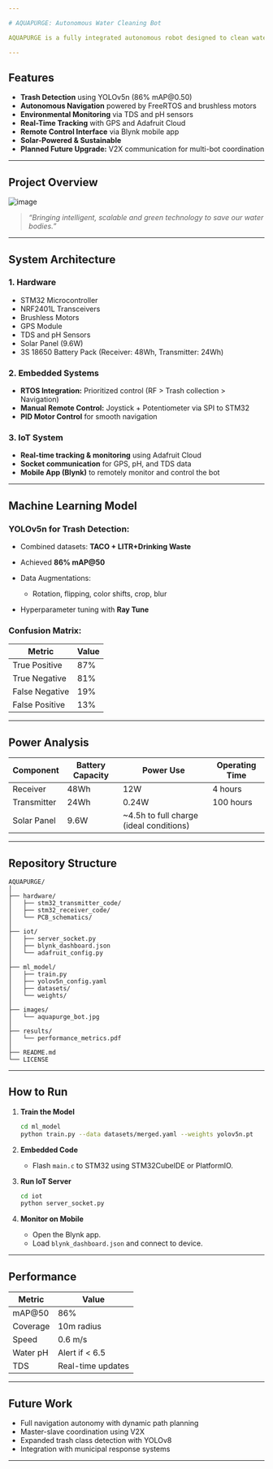 ```yaml
---

# AQUAPURGE: Autonomous Water Cleaning Bot

AQUAPURGE is a fully integrated autonomous robot designed to clean water surfaces while monitoring environmental quality in real-time. Built with advanced Machine Learning (YOLOv5n), embedded systems (STM32 + FreeRTOS), and IoT technologies (Adafruit + GPS + TDS + pH sensors), the bot offers a scalable and efficient solution to combat aquatic pollution.

---
```


## Features

* **Trash Detection** using YOLOv5n (86% mAP\@0.50)
* **Autonomous Navigation** powered by FreeRTOS and brushless motors
* **Environmental Monitoring** via TDS and pH sensors
* **Real-Time Tracking** with GPS and Adafruit Cloud
* **Remote Control Interface** via Blynk mobile app
* **Solar-Powered & Sustainable**
* **Planned Future Upgrade:** V2X communication for multi-bot coordination

---

## Project Overview



![image](https://github.com/user-attachments/assets/5dc23128-95cf-409a-bb92-3d4c5788def5)


> *“Bringing intelligent, scalable and green technology to save our water bodies.”*

---

## System Architecture

### 1. **Hardware**

* STM32 Microcontroller
* NRF2401L Transceivers
* Brushless Motors
* GPS Module
* TDS and pH Sensors
* Solar Panel (9.6W)
* 3S 18650 Battery Pack (Receiver: 48Wh, Transmitter: 24Wh)

### 2. **Embedded Systems**

* **RTOS Integration:** Prioritized control (RF > Trash collection > Navigation)
* **Manual Remote Control:** Joystick + Potentiometer via SPI to STM32
* **PID Motor Control** for smooth navigation


### 3. **IoT System**

* **Real-time tracking & monitoring** using Adafruit Cloud
* **Socket communication** for GPS, pH, and TDS data
* **Mobile App (Blynk)** to remotely monitor and control the bot

---

## Machine Learning Model

### YOLOv5n for Trash Detection:

* Combined datasets: **TACO + LITR+Drinking Waste**
* Achieved **86% mAP\@50**
* Data Augmentations:

  * Rotation, flipping, color shifts, crop, blur
* Hyperparameter tuning with **Ray Tune**

### Confusion Matrix:

| Metric         | Value |
| -------------- | ----- |
| True Positive  | 87%   |
| True Negative  | 81%   |
| False Negative | 19%   |
| False Positive | 13%   |

---

## Power Analysis

| Component   | Battery Capacity | Power Use                                | Operating Time |
| ----------- | ---------------- | ---------------------------------------- | -------------- |
| Receiver    | 48Wh             | 12W                                      | 4 hours        |
| Transmitter | 24Wh             | 0.24W                                    | 100 hours      |
| Solar Panel | 9.6W             | \~4.5h to full charge (ideal conditions) |                |

---

## Repository Structure

```
AQUAPURGE/
│
├── hardware/
│   ├── stm32_transmitter_code/
│   ├── stm32_receiver_code/
│   └── PCB_schematics/
│
├── iot/
│   ├── server_socket.py
│   ├── blynk_dashboard.json
│   └── adafruit_config.py
│
├── ml_model/
│   ├── train.py
│   ├── yolov5n_config.yaml
│   ├── datasets/
│   └── weights/
│
├── images/
│   └── aquapurge_bot.jpg
│
├── results/
│   └── performance_metrics.pdf
│
├── README.md
└── LICENSE
```

---

## How to Run

1. **Train the Model**

   ```bash
   cd ml_model
   python train.py --data datasets/merged.yaml --weights yolov5n.pt
   ```

2. **Embedded Code**

   * Flash `main.c` to STM32 using STM32CubeIDE or PlatformIO.

3. **Run IoT Server**

   ```bash
   cd iot
   python server_socket.py
   ```

4. **Monitor on Mobile**

   * Open the Blynk app.
   * Load `blynk_dashboard.json` and connect to device.


---

## Performance

| Metric   | Value             |
| -------- | ----------------- |
| mAP\@50  | 86%               |
| Coverage | 10m radius        |
| Speed    | 0.6 m/s           |
| Water pH | Alert if < 6.5    |
| TDS      | Real-time updates |

---

## Future Work

* Full navigation autonomy with dynamic path planning
* Master-slave coordination using V2X
* Expanded trash class detection with YOLOv8
* Integration with municipal response systems

---


